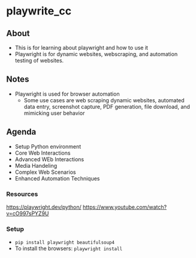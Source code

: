 # playwrite_cc

## About
- This is for learning about playwright and how to use it
- Playwright is for dynamic websites, webscraping, and automation testing of websites.

## Notes
- Playwright is used for browser automation
    - Some use cases are web scraping dynamic websites, automated data entry, screenshot capture, PDF generation, file download, and mimicking user behavior

## Agenda
- Setup Python environment
- Core Web Interactions
- Advanced WEb Interactions
- Media Handeling
- Complex Web Scenarios
- Enhanced Automation Techniques

### Resources
https://playwright.dev/python/
https://www.youtube.com/watch?v=cO997sPYZ9U


### Setup
- `pip install playwright beautifulsoup4`
- To install the browsers: `playwright install`

### 